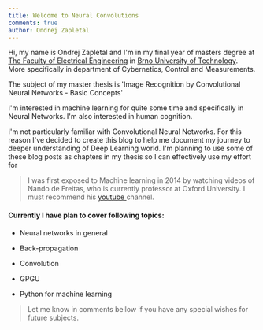 ```yaml
---
title: Welcome to Neural Convolutions
comments: true
author: Ondrej Zapletal
---
```

Hi, my name is Ondrej Zapletal and I'm in my final year of masters degree at [The Faculty of Electrical Engineering](http://www.feec.vutbr.cz/fakulta/home.php?lang=en) in [Brno University of Technology](https://www.vutbr.cz/en/). More specifically in department of Cybernetics, Control and Measurements.

The subject of my master thesis is 'Image Recognition by Convolutional Neural Networks - Basic Concepts'

I'm interested in machine learning for quite some time and specifically in Neural Networks. I'm also interested in human cognition.

I'm not particularly familiar with Convolutional Neural Networks. For this reason I've decided to create this blog to help me document my journey to deeper understanding of  Deep Learning world. I'm planning to use some of these blog posts as chapters in my thesis so I can effectively use my effort for

> I was first exposed to Machine learning in 2014 by watching videos of Nando de Freitas, who is currently professor at Oxford University. I must recommend his [youtube ](https://www.youtube.com/user/ProfNandoDF) channel.

#### Currently I have plan to cover following topics:

* Neural networks in general

* Back-propagation

* Convolution

* GPGU

* Python for machine learning


> Let me know in comments bellow if you have any special wishes for future subjects.
